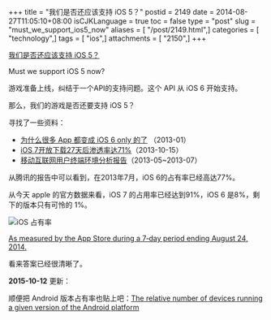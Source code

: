 +++
title = "我们是否还应该支持 iOS 5？"
postid = 2149
date = 2014-08-27T11:05:10+08:00
isCJKLanguage = true
toc = false
type = "post"
slug = "must_we_support_ios5_now"
aliases = [ "/post/2149.html",]
categories = [ "technology",]
tags = [ "ios",]
attachments = [ "2150",]
+++


[我们是否还应该支持 iOS 5？](https://blog.zengrong.net/post/2149.html)

Must we support iOS 5 now?

游戏准备上线，纠结于一个API的支持问题。这个 API 从 iOS 6 开始支持。

那么，我们的游戏是否还要支持 iOS 5？

寻找了一些资料：

* [为什么很多 App 都变成 iOS 6 only 的了][1] （2013-01）
* [iOS 7开放下载27天后渗透率达71%][2]（2013-10-15）
* [移动互联网用户终端环境分析报告][3]（2013-05~2013-07）

从腾讯的报告中可以看到，在2013年7月，iOS 6的占有率已经高达77%。

从今天 apple 的官方数据来看，iOS 7 的占用率已经达到91%，iOS 6 是8%，剩下的版本只有可怜的 1%。

![iOS 占有率][51]

[As measured by the App Store during a 7‑day period ending August 24, 2014.][4]

看来答案已经很清晰了。


**2015-10-12** 更新：

顺便把 Android 版本占有率也贴上吧：[The relative number of devices running a given version of the Android platform][5]

[1]: http://www.zhihu.com/question/20740900
[2]: http://tech.sina.com.cn/t/2013-10-15/21108818686.shtml
[3]: http://mta.qq.com/mta/bigdata/?p=63
[4]: https://developer.apple.com/support/appstore/
[5]: https://developer.android.com/about/dashboards/index.html
[51]: /uploads/2014/08/ios.png
